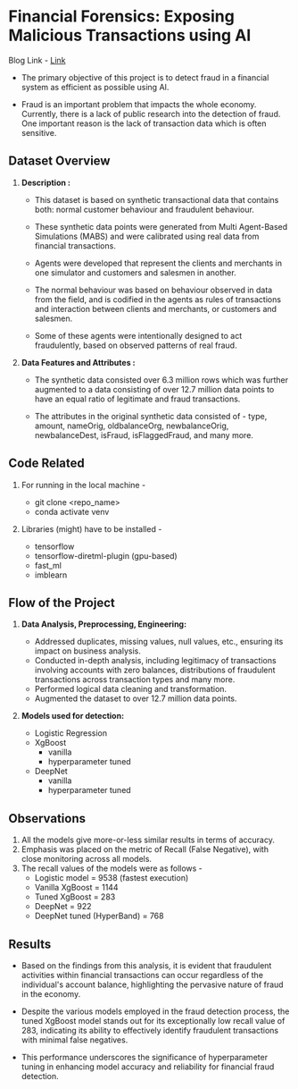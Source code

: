 # Financial Forensics: Exposing Malicious Transactions using AI

Blog Link - [Link](https://rajkulkarni.hashnode.dev/ai-metrics-importance)

- The primary objective of this project is to detect fraud in a financial system as efficient as possible using AI. 

- Fraud is an important problem that impacts the whole economy. Currently, there is a lack of public research into the detection of fraud. One important reason is the lack of transaction data which is often sensitive.

## Dataset Overview

1. **Description :**
    - This dataset is based on synthetic transactional data that contains both: normal customer behaviour and fraudulent behaviour. 

    - These synthetic data points were generated from Multi Agent-Based Simulations (MABS) and were calibrated using real data from financial transactions.

    - Agents were developed that represent the clients and merchants in one simulator and customers and salesmen in another.

    - The normal behaviour was based on behaviour observed in data from the field, and is codified in the agents as rules of transactions and interaction between clients and merchants, or customers and salesmen.

    - Some of these agents were intentionally designed to act fraudulently, based on observed patterns of real fraud.

2. **Data Features and Attributes :**
    - The synthetic data consisted over 6.3 million rows which was further augmented to a data consisting of over 12.7 million data points to have an equal ratio of legitimate and fraud transactions. 

    - The attributes in the original synthetic data consisted of - type, amount, nameOrig, oldbalanceOrg, newbalanceOrig, newbalanceDest, isFraud, isFlaggedFraud, and many more. 

## Code Related

1. For running in the local machine - 
    - git clone <repo_name>
    - conda activate venv

2. Libraries (might) have to be installed - 
    - tensorflow
    - tensorflow-diretml-plugin (gpu-based)
    - fast_ml
    - imblearn

## Flow of the Project 

1. **Data Analysis, Preprocessing, Engineering:**
    - Addressed duplicates, missing values, null values, etc., ensuring its impact on business analysis.
    - Conducted in-depth analysis, including legitimacy of transactions involving accounts with zero balances, distributions of fraudulent transactions across transaction types and many more.
    - Performed logical data cleaning and transformation.
    - Augmented the dataset to over 12.7 million data points. 

2. **Models used for detection:**
    - Logistic Regression
    - XgBoost
        - vanilla
        - hyperparameter tuned
    - DeepNet
        - vanilla
        - hyperparameter tuned

## Observations

1. All the models give more-or-less similar results in terms of accuracy. 
2. Emphasis was placed on the metric of Recall (False Negative), with close monitoring across all models.
3. The recall values of the models were as follows - 
    - Logistic model = 9538 (fastest execution)
    - Vanilla XgBoost = 1144
    - Tuned XgBoost = 283
    - DeepNet = 922
    - DeepNet tuned (HyperBand) = 768

## Results

- Based on the findings from this analysis, it is evident that fraudulent activities within financial transactions can occur regardless of the individual's account balance, highlighting the pervasive nature of fraud in the economy. 

- Despite the various models employed in the fraud detection process, the tuned XgBoost model stands out for its exceptionally low recall value of 283, indicating its ability to effectively identify fraudulent transactions with minimal false negatives. 

- This performance underscores the significance of hyperparameter tuning in enhancing model accuracy and reliability for financial fraud detection.



